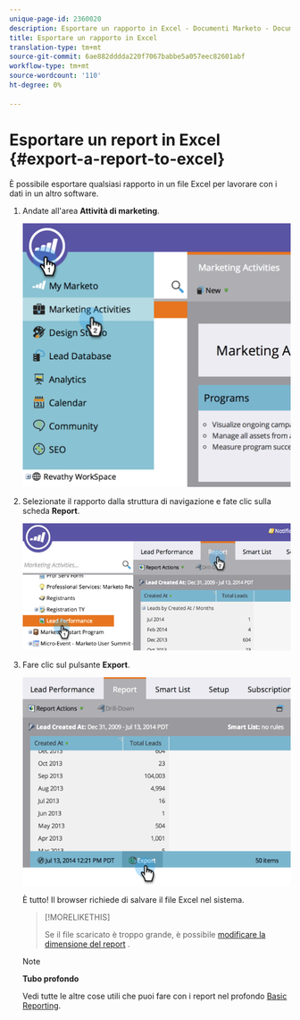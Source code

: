 ```yaml
---
unique-page-id: 2360020
description: Esportare un rapporto in Excel - Documenti Marketo - Documentazione prodotto
title: Esportare un rapporto in Excel
translation-type: tm+mt
source-git-commit: 6ae882dddda220f7067babbe5a057eec82601abf
workflow-type: tm+mt
source-wordcount: '110'
ht-degree: 0%

---
```



# Esportare un report in Excel {#export-a-report-to-excel}

È possibile esportare qualsiasi rapporto in un file Excel per lavorare con i dati in un altro software.

1. Andate all&#39;area **Attività di marketing**.

   ![](assets/image2014-9-16-13-3a11-3a14.png)

1. Selezionate il rapporto dalla struttura di navigazione e fate clic sulla scheda **Report**.

   ![](assets/image2014-9-16-13-3a11-3a18.png)

1. Fare clic sul pulsante **Export**.

   ![](assets/image2014-9-16-13-3a11-3a21.png)

   È tutto! Il browser richiede di salvare il file Excel nel sistema.

   >[!MORELIKETHIS]
   >
   >
   >
   >Se il file scaricato è troppo grande, è possibile [modificare la dimensione del report](../../../../product-docs/reporting/basic-reporting/editing-reports/configure-report-size.md) .

   >[!NOTE]
   >
   >**Tubo profondo**
   >
   >
   >Vedi tutte le altre cose utili che puoi fare con i report nel profondo [Basic Reporting](https://docs.marketo.com/display/docs/basic+reporting).

